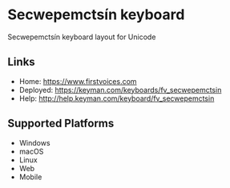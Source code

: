 Secwepemctsín keyboard
======================

Secwepemctsín keyboard layout for Unicode

Links
-----

 * Home:     <https://www.firstvoices.com>
 * Deployed: <https://keyman.com/keyboards/fv_secwepemctsin>
 * Help:     <http://help.keyman.com/keyboard/fv_secwepemctsin>
 
Supported Platforms
-------------------

 * Windows
 * macOS
 * Linux
 * Web
 * Mobile
